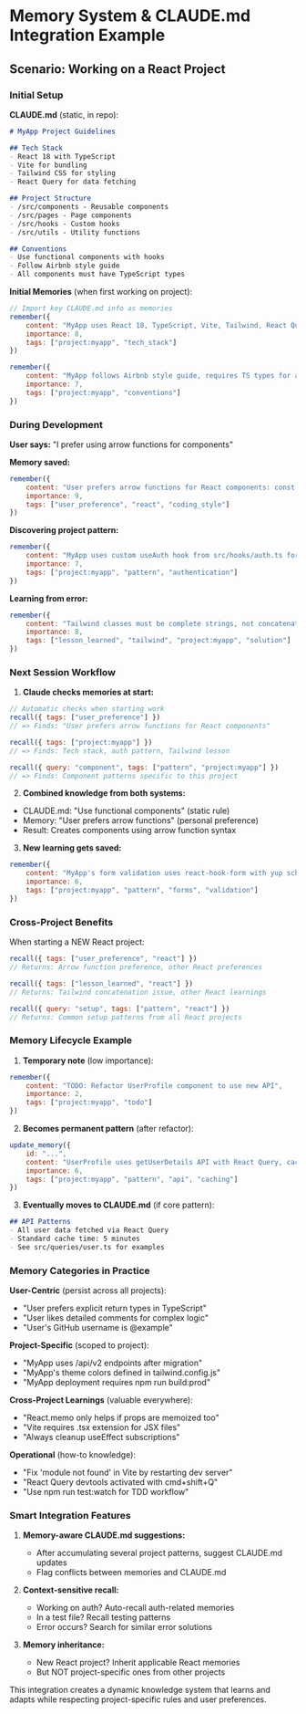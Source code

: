 # Memory System & CLAUDE.md Integration Example

## Scenario: Working on a React Project

### Initial Setup

**CLAUDE.md** (static, in repo):
```markdown
# MyApp Project Guidelines

## Tech Stack
- React 18 with TypeScript
- Vite for bundling
- Tailwind CSS for styling
- React Query for data fetching

## Project Structure
- /src/components - Reusable components
- /src/pages - Page components  
- /src/hooks - Custom hooks
- /src/utils - Utility functions

## Conventions
- Use functional components with hooks
- Follow Airbnb style guide
- All components must have TypeScript types
```

**Initial Memories** (when first working on project):
```javascript
// Import key CLAUDE.md info as memories
remember({
    content: "MyApp uses React 18, TypeScript, Vite, Tailwind, React Query",
    importance: 8,
    tags: ["project:myapp", "tech_stack"]
})

remember({
    content: "MyApp follows Airbnb style guide, requires TS types for all components",
    importance: 7,
    tags: ["project:myapp", "conventions"]
})
```

### During Development

**User says:** "I prefer using arrow functions for components"

**Memory saved:**
```javascript
remember({
    content: "User prefers arrow functions for React components: const MyComponent: FC = () => {}",
    importance: 9,
    tags: ["user_preference", "react", "coding_style"]
})
```

**Discovering project pattern:**
```javascript
remember({
    content: "MyApp uses custom useAuth hook from src/hooks/auth.ts for all auth checks",
    importance: 7,
    tags: ["project:myapp", "pattern", "authentication"]
})
```

**Learning from error:**
```javascript
remember({
    content: "Tailwind classes must be complete strings, not concatenated - use clsx() utility instead",
    importance: 8,
    tags: ["lesson_learned", "tailwind", "project:myapp", "solution"]
})
```

### Next Session Workflow

1. **Claude checks memories at start:**
```javascript
// Automatic checks when starting work
recall({ tags: ["user_preference"] })
// => Finds: "User prefers arrow functions for React components"

recall({ tags: ["project:myapp"] })  
// => Finds: Tech stack, auth pattern, Tailwind lesson

recall({ query: "component", tags: ["pattern", "project:myapp"] })
// => Finds: Component patterns specific to this project
```

2. **Combined knowledge from both systems:**
- CLAUDE.md: "Use functional components" (static rule)
- Memory: "User prefers arrow functions" (personal preference)
- Result: Creates components using arrow function syntax

3. **New learning gets saved:**
```javascript
remember({
    content: "MyApp's form validation uses react-hook-form with yup schemas stored in /src/schemas",
    importance: 6,
    tags: ["project:myapp", "pattern", "forms", "validation"]
})
```

### Cross-Project Benefits

When starting a NEW React project:

```javascript
recall({ tags: ["user_preference", "react"] })
// Returns: Arrow function preference, other React preferences

recall({ tags: ["lesson_learned", "react"] })
// Returns: Tailwind concatenation issue, other React learnings

recall({ query: "setup", tags: ["pattern", "react"] })
// Returns: Common setup patterns from all React projects
```

### Memory Lifecycle Example

1. **Temporary note** (low importance):
```javascript
remember({
    content: "TODO: Refactor UserProfile component to use new API",
    importance: 2,
    tags: ["project:myapp", "todo"]
})
```

2. **Becomes permanent pattern** (after refactor):
```javascript
update_memory({
    id: "...",
    content: "UserProfile uses getUserDetails API with React Query, caches for 5 min",
    importance: 6,
    tags: ["project:myapp", "pattern", "api", "caching"]
})
```

3. **Eventually moves to CLAUDE.md** (if core pattern):
```markdown
## API Patterns
- All user data fetched via React Query
- Standard cache time: 5 minutes
- See src/queries/user.ts for examples
```

### Memory Categories in Practice

**User-Centric** (persist across all projects):
- "User prefers explicit return types in TypeScript"
- "User likes detailed comments for complex logic"
- "User's GitHub username is @example"

**Project-Specific** (scoped to project):
- "MyApp uses /api/v2 endpoints after migration"
- "MyApp's theme colors defined in tailwind.config.js"
- "MyApp deployment requires npm run build:prod"

**Cross-Project Learnings** (valuable everywhere):
- "React.memo only helps if props are memoized too"
- "Vite requires .tsx extension for JSX files"
- "Always cleanup useEffect subscriptions"

**Operational** (how-to knowledge):
- "Fix 'module not found' in Vite by restarting dev server"
- "React Query devtools activated with cmd+shift+Q"
- "Use npm run test:watch for TDD workflow"

### Smart Integration Features

1. **Memory-aware CLAUDE.md suggestions:**
   - After accumulating several project patterns, suggest CLAUDE.md updates
   - Flag conflicts between memories and CLAUDE.md

2. **Context-sensitive recall:**
   - Working on auth? Auto-recall auth-related memories
   - In a test file? Recall testing patterns
   - Error occurs? Search for similar error solutions

3. **Memory inheritance:**
   - New React project? Inherit applicable React memories
   - But NOT project-specific ones from other projects

This integration creates a dynamic knowledge system that learns and adapts while respecting project-specific rules and user preferences.